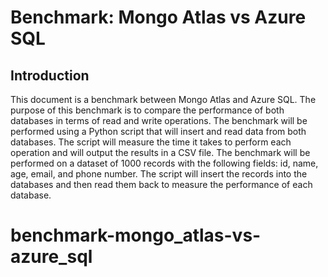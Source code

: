 # Benchmark: Mongo Atlas vs Azure SQL

## Introduction

This document is a benchmark between Mongo Atlas and Azure SQL. The purpose of this benchmark is to compare the performance of both databases in terms of read and write operations. The benchmark will be performed using a Python script that will insert and read data from both databases. The script will measure the time it takes to perform each operation and will output the results in a CSV file. The benchmark will be performed on a dataset of 1000 records with the following fields: id, name, age, email, and phone number. The script will insert the records into the databases and then read them back to measure the performance of each database.
# benchmark-mongo_atlas-vs-azure_sql
